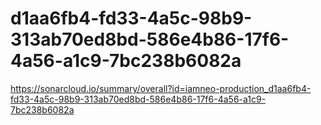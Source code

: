 # d1aa6fb4-fd33-4a5c-98b9-313ab70ed8bd-586e4b86-17f6-4a56-a1c9-7bc238b6082a
https://sonarcloud.io/summary/overall?id=iamneo-production_d1aa6fb4-fd33-4a5c-98b9-313ab70ed8bd-586e4b86-17f6-4a56-a1c9-7bc238b6082a
